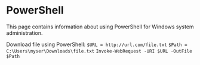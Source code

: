 # PowerShell

This page contains information about using PowerShell for Windows system administration.

Download file using PowerShell: 
`$URL = http://url.com/file.txt`
`$Path = C:\Users\myser\Downloads\file.txt`
`Invoke-WebRequest -URI $URL -OutFile $Path`